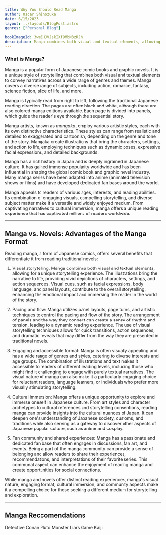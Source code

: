 ```yaml
---
title: Why You Should Read Manga
author: Oscar Shinozuka
date: 6/15/2023
layout: ../layouts/BlogPost.astro
genres: ["Personal Blog"]

bookImageId: 3weZHJVJskIXf9MbN3zRJh
description: Manga combines both visual and textual elements, allowing for a unique storytelling experience. The illustrations bring the narrative to life, providing vivid depictions of characters, settings, and action sequences. Visual cues, such as facial expressions, body language, and panel layouts, contribute to the overall storytelling, enhancing the emotional impact and immersing the reader in the world of the story.
---
```


### What is Manga?

Manga is a popular form of Japanese comic books and graphic novels. It is a unique style of storytelling that combines both visual and textual elements to convey narratives across a wide range of genres and themes. Manga covers a diverse range of subjects, including action, romance, fantasy, science fiction, slice of life, and more.

Manga is typically read from right to left, following the traditional Japanese reading direction. The pages are often black and white, although there are also colored manga editions available. Each page is divided into panels, which guide the reader's eye through the sequential story.

Manga artists, known as <i>mangaka</i>, employ various artistic styles, each with its own distinctive characteristics. These styles can range from realistic and detailed to exaggerated and cartoonish, depending on the genre and tone of the story. Mangaka create illustrations that bring the characters, settings, and action to life, employing techniques such as dynamic poses, expressive facial expressions, and detailed backgrounds.

Manga has a rich history in Japan and is deeply ingrained in Japanese culture. It has gained immense popularity worldwide and has been influential in shaping the global comic book and graphic novel industry. Many manga series have been adapted into anime (animated television shows or films) and have developed dedicated fan bases around the world.

Manga appeals to readers of various ages, interests, and reading abilities. Its combination of engaging visuals, compelling storytelling, and diverse subject matter make it a versatile and widely enjoyed medium. From captivating narratives to cultural immersion, manga offers a unique reading experience that has captivated millions of readers worldwide.

---

## Manga vs. Novels: Advantages of the Manga Format

Reading manga, a form of Japanese comics, offers several benefits that differentiate it from reading traditional novels:

1. Visual storytelling: Manga combines both visual and textual elements, allowing for a unique storytelling experience. The illustrations bring the narrative to life, providing vivid depictions of characters, settings, and action sequences. Visual cues, such as facial expressions, body language, and panel layouts, contribute to the overall storytelling, enhancing the emotional impact and immersing the reader in the world of the story.

2. Pacing and flow: Manga utilizes panel layouts, page turns, and artistic techniques to control the pacing and flow of the story. The arrangement of panels and the way they connect can create a sense of rhythm and tension, leading to a dynamic reading experience. The use of visual storytelling techniques allows for quick transitions, action sequences, and dramatic reveals that may differ from the way they are presented in traditional novels.

3. Engaging and accessible format: Manga is often visually appealing and has a wide range of genres and styles, catering to diverse interests and age groups. The combination of illustrations and text makes it accessible to readers of different reading levels, including those who might find it challenging to engage with purely textual narratives. The visual nature of manga can also make it a particularly engaging choice for reluctant readers, language learners, or individuals who prefer more visually stimulating storytelling.

4. Cultural immersion: Manga offers a unique opportunity to explore and immerse oneself in Japanese culture. From art styles and character archetypes to cultural references and storytelling conventions, reading manga can provide insights into the cultural nuances of Japan. It can deepen one's understanding of Japanese society, customs, and traditions while also serving as a gateway to discover other aspects of Japanese popular culture, such as anime and cosplay.

5. Fan community and shared experiences: Manga has a passionate and dedicated fan base that often engages in discussions, fan art, and events. Being a part of the manga community can provide a sense of belonging and allow readers to share their experiences, recommendations, and interpretations of their favorite series. This communal aspect can enhance the enjoyment of reading manga and create opportunities for social connections.

While manga and novels offer distinct reading experiences, manga's visual nature, engaging format, cultural immersion, and community aspects make it a compelling choice for those seeking a different medium for storytelling and exploration.

---

## Manga Reccomendations

Detective Conan
Pluto
Monster
Liars Game
Kaiji
